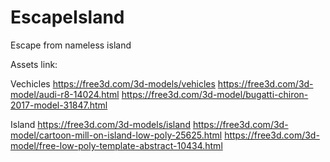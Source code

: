 # EscapeIsland
Escape from nameless island

Assets link:

Vechicles
https://free3d.com/3d-models/vehicles
https://free3d.com/3d-model/audi-r8-14024.html
https://free3d.com/3d-model/bugatti-chiron-2017-model-31847.html

Island 
https://free3d.com/3d-models/island
https://free3d.com/3d-model/cartoon-mill-on-island-low-poly-25625.html
https://free3d.com/3d-model/free-low-poly-template-abstract-10434.html

